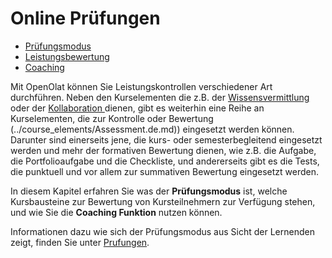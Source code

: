 # Online Prüfungen

  * [Prüfungsmodus](Assessment_mode.de.md)
  * [Leistungsbewertung](Performance_assessment.de.md)
  * [Coaching](Coaching.de.md)

Mit OpenOlat können Sie Leistungskontrollen verschiedener Art durchführen.
Neben den Kurselementen die z.B. der [Wissensvermittlung
](../course_elements/Knowledge_Transfer.de.md)oder der [Kollaboration
](../course_elements/Communication_and_Collaboration.de.md)dienen, gibt es
weiterhin eine Reihe an Kurselementen, die zur Kontrolle oder Bewertung
(../course_elements/Assessment.de.md))
eingesetzt werden können. Darunter sind einerseits jene, die kurs- oder
semesterbegleitend eingesetzt werden und mehr der formativen Bewertung dienen,
wie z.B. die Aufgabe, die Portfolioaufgabe und die Checkliste, und
andererseits gibt es die Tests, die punktuell und vor allem zur summativen
Bewertung eingesetzt werden.

In diesem Kapitel erfahren Sie was der **Prüfungsmodus** ist, welche
Kursbausteine zur Bewertung von Kursteilnehmern zur Verfügung stehen, und wie
Sie die **Coaching Funktion** nutzen können.

Informationen dazu wie sich der Prüfungsmodus aus Sicht der Lernenden zeigt,
finden Sie unter [Prufungen](../learning_activities/Exams.de.md).

